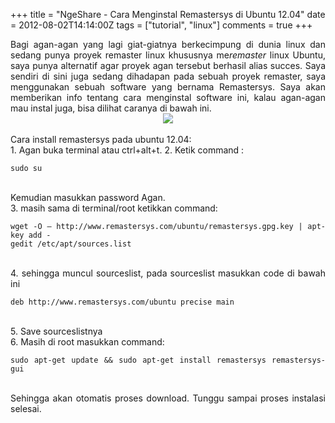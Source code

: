 +++
title = "NgeShare - Cara Menginstal Remastersys di Ubuntu 12.04"
date = 2012-08-02T14:14:00Z
tags = ["tutorial", "linux"]
comments = true
+++

<div style="text-align: justify;">Bagi agan-agan yang lagi giat-giatnya berkecimpung di dunia linux dan sedang punya proyek remaster linux khususnya me<i>remaster</i> linux Ubuntu, saya punya alternatif agar proyek agan tersebut berhasil alias succes. Saya sendiri di sini juga sedang dihadapan pada sebuah proyek remaster, saya menggunakan sebuah software yang bernama Remastersys. Saya akan memberikan info tentang cara menginstal software ini, kalau agan-agan mau instal juga, bisa dilihat caranya di bawah ini.<br />
<center><img border="0" src="https://2.bp.blogspot.com/-BhS4pixOkYg/UBoowBMO40I/AAAAAAAACCU/a39_lJJytOI/s1600/remastersys.jpg" /></center><br />
Cara install remastersys pada ubuntu 12.04:<br />
1. Agan buka terminal atau ctrl+alt+t.
2. Ketik command :<br />
<pre><code>sudo su</code></pre><br />
Kemudian masukkan password Agan.<br />
3. masih sama di terminal/root ketikkan command:<br />
<pre><code>wget -O – http://www.remastersys.com/ubuntu/remastersys.gpg.key | apt-key add -<br />gedit /etc/apt/sources.list</code></pre><br />
4. sehingga muncul sourceslist, pada sourceslist masukkan code di bawah ini<br />
<pre><code>deb http://www.remastersys.com/ubuntu precise main</code></pre><br />
5. Save sourceslistnya<br />
6. Masih di root masukkan command:<br />
<pre><code>sudo apt-get update &amp;&amp; sudo apt-get install remastersys remastersys-gui<br /></code></pre><br />
Sehingga akan otomatis proses download. Tunggu sampai proses instalasi selesai.</div>
